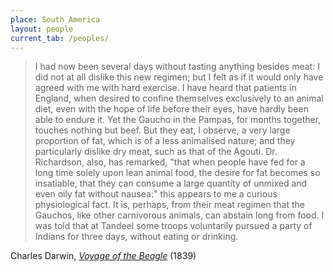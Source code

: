 ```yaml
---
place: South America
layout: people
current_tab: /peoples/
---
```


> I had now been several days without tasting anything besides meat: I did not at all dislike this new regimen; but I felt as if it would only have agreed with me with hard exercise. I have heard that patients in England, when desired to confine themselves exclusively to an animal diet, even with the hope of life before their eyes, have hardly been able to endure it. Yet the Gaucho in the Pampas, for months together, touches nothing but beef. But they eat, I observe, a very large proportion of fat, which is of a less animalised nature; and they particularly dislike dry meat, such as that of the Agouti. Dr. Richardson, also, has remarked, "that when people have fed for a long time solely upon lean animal food, the desire for fat becomes so insatiable, that they can consume a large quantity of unmixed and even oily fat without nausea:" this appears to me a curious physiological fact. It is, perhaps, from their meat regimen that the Gauchos, like other carnivorous animals, can abstain long from food. I was told that at Tandeel some troops voluntarily pursued a party of Indians for three days, without eating or drinking.

Charles Darwin, [_Voyage of the Beagle_](http://www.gutenberg.org/files/3704/3704-h/3704-h.htm#page123) (1839)
